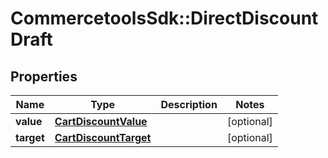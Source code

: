 # CommercetoolsSdk::DirectDiscountDraft

## Properties
Name | Type | Description | Notes
------------ | ------------- | ------------- | -------------
**value** | [**CartDiscountValue**](CartDiscountValue.md) |  | [optional] 
**target** | [**CartDiscountTarget**](CartDiscountTarget.md) |  | [optional] 


